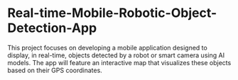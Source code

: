 # Real-time-Mobile-Robotic-Object-Detection-App
This project focuses on developing a mobile application designed to display, in real-time, objects detected by a robot or smart camera using AI models. The app will feature an interactive map that visualizes these objects based on their GPS coordinates.
